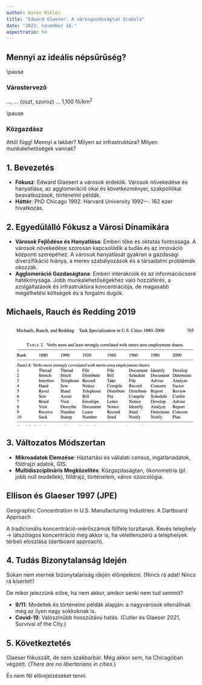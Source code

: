 ```yaml
---
author: Koren Miklós
title: "Edward Glaeser: A városgazdaságtan diadala"
date: "2023. november 16."
aspectratio: 54
---
```

## Mennyi az ideális népsűrűség?

\pause
### Várostervező
..., ... (oszt, szoroz) ... 1,100 fő/km${}^2$

\pause
### Közgazdász
Attól függ! Mennyi a lakbér? Milyen az infrastruktúra? Milyen munkalehetőségek vannak?

## 1. Bevezetés
- **Fókusz**: Edward Glaesert a városok érdeklik. Városok növekedése és hanyatlása, az agglomeráció okai és következményei, szakpolitikai beavatkozások, történelmi példák.
- **Háttér**: PhD Chicago 1992. Harvard University 1992--. 162 ezer hivatkozás.


## 2. Egyedülálló Fókusz a Városi Dinamikára
- **Városok Fejlődése és Hanyatlása**: Emberi tőke és oktatás fontossága. A városok növekedése szorosan kapcsolódik a tudás és az innováció központi szerepéhez. A városok hanyatlását gyakran a gazdasági diverzifikáció hiánya, a merev szabályozások és a társadalmi problémák okozzák.
- **Agglomeráció Gazdaságtana**: Emberi interakciók és az információcsere hatékonysága. Jobb munkalehetőségekhez való hozzáférés, a szolgáltatások és infrastruktúra koncentrációja, de magasabb megélhetési költségek és a forgalmi dugók.

## Michaels, Rauch és Redding 2019
![](michaels2019.png)

## 3. Változatos Módszertan
- **Mikroadatok Elemzése**: Háztartási és vállalati census, ingatlanadatok, földrajzi adatok, GIS. 
- **Multidiszciplináris Megközelítés**: Közgazdaságtan, ökonometria (pl. jobb null modellek), földrajz, történelem, város-szoicológia.

## Ellison és Glaeser 1997 (JPE)
Geographic Concentration in U.S. Manufacturing Industries: A Dartboard Approach

A tradicionális koncentráció-mérőszámok fölfele torzítanak. Kevés telephely $\to$ látszólagos koncentráció még akkor is, ha véletlenszerű a telephelyek térbeli eloszlása (dartboard approach).

## 4. Tudás Bizonytalanság Idején
Sokan nem mernek bizonytalanság idején előrejelezni. (Nincs rá adat! Nincs rá kísérlet!)

De mikor jelezzünk előre, ha nem akkor, amikor senki nem tud semmit?

- **9/11**: Modellek és történelmi példák alapján: a nagyvárosok ellenállnak még az ilyen nagy sokkoknak is.
- **Covid-19**: Valószínűbb hosszútávú hatás. (Cutler és Glaeser 2021, Survival of the City.)

## 5. Következtetés
Glaeser fókuszált, de nem szakbarbár. Még akkor sem, ha Chicagóban végzett. (*There are no libertarians in cities.*)

És nem fél előrejelzéseket tenni.
